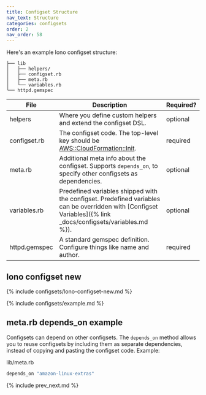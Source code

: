 ```yaml
---
title: Configset Structure
nav_text: Structure
categories: configsets
order: 2
nav_order: 58
---
```


Here's an example lono configset structure:

    ├── lib
    │   ├── helpers/
    │   ├── configset.rb
    │   ├── meta.rb
    │   └── variables.rb
    └── httpd.gemspec

File | Description | Required?
--- | --- | ---
helpers | Where you define custom helpers and extend the configset DSL. | optional
configset.rb | The configset code.  The top-level key should be [AWS::CloudFormation::Init](https://docs.aws.amazon.com/AWSCloudFormation/latest/UserGuide/aws-resource-init.html). | required
meta.rb | Additional meta info about the configset. Supports `depends_on`, to specify other configsets as dependencies. | optional
variables.rb | Predefined variables shipped with the configset. Predefined variables can be overridden with [Configset Variables]({% link _docs/configsets/variables.md %}). | optional
httpd.gemspec | A standard gemspec definition.  Configure things like name and author. | required

## lono configset new

{% include configsets/lono-configset-new.md %}

{% include configsets/example.md %}

## meta.rb depends_on example

Configsets can depend on other configsets. The `depends_on` method allows you to reuse configsets by including them as separate dependencies, instead of copying and pasting the configset code. Example:

lib/meta.rb

```ruby
depends_on "amazon-linux-extras"
```

{% include prev_next.md %}
